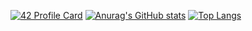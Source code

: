 [![42 Profile Card](https://1337-readme.vercel.app/api/profile?cursus=42cursus&dark=true&login=abel-oua)](https://github.com/mohouyizme/1337-readme)
[![Anurag's GitHub stats](https://github-readme-stats.vercel.app/api?username=devdelX)](https://github.com/devdelX/github-readme-stats)
[![Top Langs](https://github-readme-stats.vercel.app/api/top-langs/?username=devdelX)](https://github.com/devdelX/github-readme-stats)
